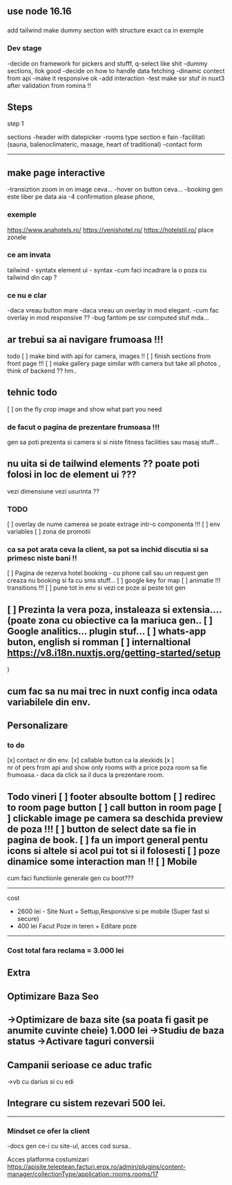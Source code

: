 ## use node 16.16
### 
add tailwind
make dummy section with structure exact ca in exemple

### Dev stage
-decide on framework for pickers and stufff, q-select like shit
-dummy sections, llok good
-decide on how to handle data fetching
-dinamic contect from api 
-make it responsive ok
-add interaction
-test make ssr stuf in nuxt3 after validation from romina !!

## Steps
step 1

sections
-header with datepicker
-rooms type section e fain
-facilitati (sauna, balenoclimateric, masage, heart of traditional)
-contact form

--------
## make page interactive
-transiztion zoom in on image ceva...
-hover on button ceva...
-booking gen este liber pe data aia
-4 confirmation please phone, 

### exemple

https://www.anahotels.ro/
https://venishotel.ro/
https://hotelstil.ro/
place zonele


### ce am invata

tailwind  - syntatx
element ui - syntax
-cum faci incadrare la o poza cu tailwind din cap ?

### ce nu e clar
-daca vreau button mare
-daca vreau un overlay in mod elegant.
-cum fac overlay in mod responsive ??
-bug fantom pe ssr computed stuf mda...

## ar trebui sa ai navigare frumoasa !!!

todo
[ ] make bind with api for camera, images !!
[ ] finish sections from front page !!!
[ ] make gallery page similar with camera but take all photos , think of backend ?? hm..

## tehnic todo

[ ] on the fly crop image and show what part you need

### de facut o pagina de prezentare frumoasa !!!
gen sa poti prezenta si camera si si niste fitness facilities sau masaj stuff...

## nu uita si de tailwind elements ?? poate poti folosi in loc de element ui ???
vezi dimensiune
vezi usurinta ??

### TODO

[ ] overlay de nume camerea se poate extrage intr-o componenta !!!
[ ] env variables
[ ] zona de promotii


### ca sa pot arata ceva la client, sa pot sa inchid discutia si sa primesc niste bani !!

[ ] Pagina de rezerva hotel booking - cu phone call sau un request gen creaza nu booking si fa cu sms stuff...
[ ] google key for map
[ ] animatie !!! transitions !!!
[ ] pune tot in env si vezi ce poze ai peste tot gen

[ ] Prezinta la vera poza, instaleaza si extensia....(poate zona cu obiective ca la mariuca gen..
[ ]  Google analitics... plugin stuf...
[ ] whats-app buton, english si romman
[ ] internaltional
https://v8.i18n.nuxtjs.org/getting-started/setup
----

)

cum fac sa nu mai trec in nuxt config inca odata variabilele din env.
----

## Personalizare

###


### to do 
[x] contact nr din env.
[x] callable button ca la alexkids
[x ]  
nr of pers from api and 
show only rooms with a price
poza room sa fie frumoasa.- daca da click sa il duca la prezentare room.

Todo vineri
[ ] footer absoulte bottom
[ ] redirec to room page button
[ ] call button in room page
[ ] clickable image pe camera sa deschida preview de poza !!!
[ ] button de select date sa fie in pagina de book.
[ ] fa un import general pentu icons si altele si acol pui tot si il folosesti
[ ] poze dinamice some interaction man !!
[ ] Mobile
---
cum faci functionle generale gen cu boot???



-----
cost
- 2600 lei - Site Nuxt + Settup,Responsive si pe mobile (Super fast si secure)
- 400 lei Facut Poze in teren + Editare poze
-----
### Cost total fara reclama = 3.000 lei

## Extra
## Optimizare Baza Seo
->Optimizare de baza site (sa poata fi gasit pe anumite cuvinte cheie)
 1.000 lei 
 ->Studiu de baza status
 ->Activare taguri conversii
 ------

## Campanii serioase ce aduc trafic
->vb cu darius si cu edi

## Integrare cu sistem rezevari 500 lei.
------


### Mindset ce ofer la client 
-docs gen ce-i cu site-ul, acces cod sursa..

Acces platforma costumizari
https://apisite.teleptean.facturi.erpx.ro/admin/plugins/content-manager/collectionType/application::rooms.rooms/17